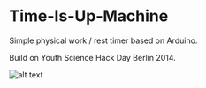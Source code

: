 Time-Is-Up-Machine
==================

Simple physical work / rest timer based on Arduino.

Build on Youth Science Hack Day Berlin 2014.

![alt text](https://s3-eu-west-1.amazonaws.com/miscellaneous-pics/IMG_0279.jpg "Initial version of our prototype - experimenting with the tilt feature.")


